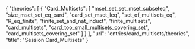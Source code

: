 {
    "theories": [
        {
            "Card_Multisets": [
                "mset_set_set_mset_subseteq",
                "size_mset_set_eq_card",
                "card_set_mset_leq",
                "set_of_multisets_eq",
                "R_eq_finite",
                "finite_set_and_nat_induct",
                "finite_multisets",
                "card_multisets",
                "card_too_small_multisets_covering_set",
                "card_multisets_covering_set"
            ]
        }
    ],
    "url": "entries/card_multisets/theories",
    "title": "Session Card_Multisets"
}